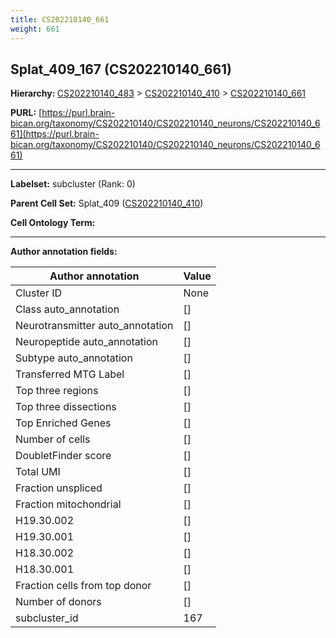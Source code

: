 ```yaml
---
title: CS202210140_661
weight: 661
---
```

## Splat_409_167 (CS202210140_661)
<b>Hierarchy: </b>
[CS202210140_483](../CS202210140_483) >
[CS202210140_410](../CS202210140_410) >
[CS202210140_661](../CS202210140_661)

**PURL:** [https://purl.brain-bican.org/taxonomy/CS202210140/CS202210140_neurons/CS202210140_661](https://purl.brain-bican.org/taxonomy/CS202210140/CS202210140_neurons/CS202210140_661)

---


**Labelset:** subcluster (Rank: 0)

**Parent Cell Set:** Splat_409 ([CS202210140_410](../CS202210140_410))



**Cell Ontology Term:** 

[MARKER GENES.]: #


---

[TRANSFERRED ANNOTATIONS.]: #


[AUTHOR ANNOTATION FIELDS.]: #


**Author annotation fields:**

| Author annotation | Value |
|-------------------|-------|
|Cluster ID|None|
|Class auto_annotation|[]|
|Neurotransmitter auto_annotation|[]|
|Neuropeptide auto_annotation|[]|
|Subtype auto_annotation|[]|
|Transferred MTG Label|[]|
|Top three regions|[]|
|Top three dissections|[]|
|Top Enriched Genes|[]|
|Number of cells|[]|
|DoubletFinder score|[]|
|Total UMI|[]|
|Fraction unspliced|[]|
|Fraction mitochondrial|[]|
|H19.30.002|[]|
|H19.30.001|[]|
|H18.30.002|[]|
|H18.30.001|[]|
|Fraction cells from top donor|[]|
|Number of donors|[]|
|subcluster_id|167|
